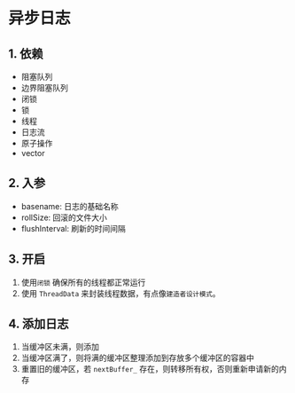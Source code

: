 # 异步日志

## 1. 依赖

* 阻塞队列
* 边界阻塞队列
* 闭锁
* 锁
* 线程
* 日志流
* 原子操作
* vector

## 2. 入参

* basename: 日志的基础名称
* rollSize: 回滚的文件大小
* flushInterval: 刷新的时间间隔

## 3. 开启

1. 使用`闭锁` 确保所有的线程都正常运行
2. 使用 `ThreadData` 来封装线程数据，有点像`建造者设计模式`。

## 4. 添加日志

1. 当缓冲区未满，则添加
2. 当缓冲区满了，则将满的缓冲区整理添加到存放多个缓冲区的容器中
3. 重置旧的缓冲区，若 `nextBuffer_` 存在，则转移所有权，否则重新申请新的内存